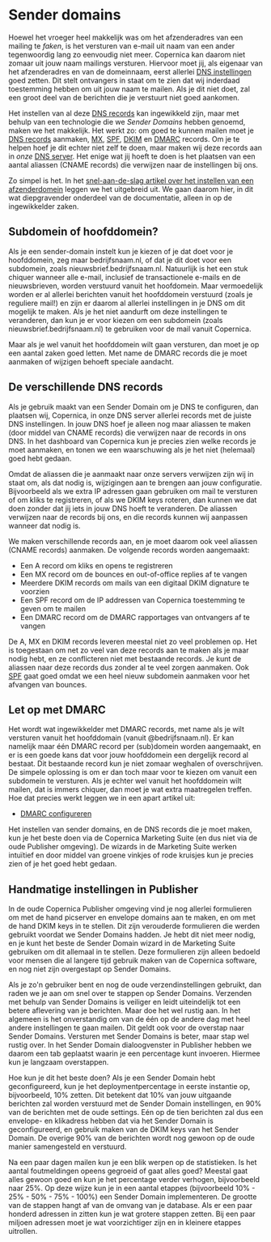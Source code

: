# Sender domains

Hoewel het vroeger heel makkelijk was om het afzenderadres van een mailing te
*faken*, is het versturen van e-mail uit naam van een ander tegenwoordig lang
zo eenvoudig niet meer. Copernica kan daarom niet zomaar uit jouw naam mailings
versturen. Hiervoor moet jij, als eigenaar van het afzenderadres en van de domeinnaam, 
eerst allerlei [DNS instellingen](dns) goed zetten. Dit stelt ontvangers in staat om 
te zien dat wij inderdaad toestemming hebben om uit jouw naam te mailen. Als je 
dit niet doet, zal een groot deel van de berichten die je verstuurt niet goed aankomen.

Het instellen van al deze [DNS records](dns) kan ingewikkeld zijn, maar met behulp
van een technologie die we *Sender Domains* hebben genoemd, maken we het 
makkelijk. Het werkt zo: om goed te kunnen mailen moet je [DNS records](dns) aanmaken, 
[MX](mx), [SPF](spf), [DKIM](dkim) en [DMARC](dmarc) records. Om je te helpen 
hoef je dit echter niet zelf te doen, maar maken wij deze records aan in *onze* 
[DNS server](dns). Het enige wat jij hoeft te doen is het plaatsen van een aantal 
aliassen (CNAME records) die verwijzen naar de instellingen bij ons.

Zo simpel is het. In het 
[snel-aan-de-slag artikel over het instellen van een afzenderdomein](sender-domain-instellen)
leggen we het uitgebreid uit. We gaan daarom hier, in dit wat diepgravender
onderdeel van de documentatie, alleen in op de ingewikkelder zaken.


## Subdomein of hoofddomein?

Als je een sender-domain instelt kun je kiezen of je dat doet voor je hoofddomein,
zeg maar bedrijfsnaam.nl, of dat je dit doet voor een subdomein, zoals
nieuwsbrief.bedrijfsnaam.nl. Natuurlijk is het een stuk chiquer wanneer alle
e-mail, inclusief de transactionele e-mails en de nieuwsbrieven, worden verstuurd
vanuit het hoofdomein. Maar vermoedelijk worden er al allerlei berichten vanuit
het hoofddomein verstuurd (zoals je reguliere mail!) en zijn er daarom al allerlei 
instellingen in je DNS om dit mogelijk te maken. Als je het niet aandurft om
deze instellingen te veranderen, dan kun je er voor kiezen om een subdomein 
(zoals nieuwsbrief.bedrijfsnaam.nl) te gebruiken voor de mail vanuit Copernica.

Maar als je wel vanuit het hoofddomein wilt gaan versturen, dan moet je op een
aantal zaken goed letten. Met name de DMARC records die je moet aanmaken of 
wijzigen behoeft speciale aandacht.


## De verschillende DNS records

Als je gebruik maakt van een Sender Domain om je DNS te configuren, dan plaatsen wij,
Copernica, in onze DNS server allerlei records met de juiste DNS instellingen. In
jouw DNS hoef je alleen nog maar aliassen te maken (door middel van CNAME records)
die verwijzen naar de records in ons DNS. In het dashboard van Copernica kun je 
precies zien welke records je moet aanmaken, en tonen we een waarschuwing als je
het niet (helemaal) goed hebt gedaan.

Omdat de aliassen die je aanmaakt naar onze servers verwijzen zijn wij in staat 
om, als dat nodig is, wijzigingen aan te brengen aan jouw configuratie. Bijvoorbeeld 
als we extra IP adressen gaan gebruiken om mail te versturen of om kliks te 
registreren, of als we DKIM keys roteren, dan kunnen we dat doen zonder dat jij
iets in jouw DNS hoeft te veranderen. De aliassen verwijzen naar de records bij 
ons, en die records kunnen wij aanpassen wanneer dat nodig is.

We maken verschillende records aan, en je moet daarom ook veel aliassen (CNAME 
records) aanmaken. De volgende records worden aangemaakt:

* Een A record om kliks en opens te registreren
* Een MX record om de bounces en out-of-office replies af te vangen
* Meerdere DKIM records om mails van een digitaal DKIM dignature te voorzien
* Een SPF record om de IP addressen van Copernica toestemming te geven om te mailen
* Een DMARC record om de DMARC rapportages van ontvangers af te vangen

De A, MX en DKIM records leveren meestal niet zo veel problemen op. Het is
toegestaan om net zo veel van deze records aan te maken als je maar nodig hebt,
en ze conflicteren niet met bestaande records. Je kunt de aliassen naar deze
records dus zonder al te veel zorgen aanmaken. Ook [SPF](spf) gaat goed omdat 
we een heel nieuw subdomein aanmaken voor het afvangen van bounces.


## Let op met DMARC

Het wordt wat ingewikkelder met DMARC records, met name als je wilt versturen 
vanuit het hoofddomain (vanuit @bedrijfsnaam.nl). Er kan namelijk maar één DMARC 
record per (sub)domein worden aangemaakt, en er is een goede kans dat voor jouw 
hoofddomein een dergelijk record al bestaat. Dit bestaande record kun je niet 
zomaar weghalen of overschrijven. De simpele oplossing is om er dan toch maar 
voor te kiezen om vanuit een subdomein te versturen. Als je echter wel vanuit 
het hoofddomein wilt mailen, dat is immers chiquer, dan moet je wat extra 
maatregelen treffen. Hoe dat precies werkt leggen we in een apart artikel uit:

* [DMARC configureren](dmarc)

Het instellen van sender domains, en de DNS records die je moet maken, kun
je het beste doen via de Copernica Marketing Suite (en dus niet via de oude
Publisher omgeving). De wizards in de Marketing Suite werken intuïtief en door
middel van groene vinkjes of rode kruisjes kun je precies zien of je het goed
hebt gedaan.


## Handmatige instellingen in Publisher

In de oude Copernica Publisher omgeving vind je nog allerlei formulieren om met
de hand picserver en envelope domains aan te maken, en om met de hand DKIM keys
in te stellen. Dit zijn verouderde formulieren die werden gebruikt voordat we 
Sender Domains hadden. Je hebt dit niet meer nodig, en je kunt het beste de 
Sender Domain wizard in de Marketing Suite gebruiken om dit allemaal in te 
stellen. Deze formulieren zijn alleen bedoeld voor mensen die al langere tijd
gebruik maken van de Copernica software, en nog niet zijn overgestapt op
Sender Domains.

Als je zo'n gebruiker bent en nog de oude verzendinstellingen gebruikt, dan raden 
we je aan om snel over te stappen op Sender Domains. Verzenden met behulp van 
Sender Domains is veiliger en leidt uiteindelijk tot een betere aflevering van 
je berichten. Maar doe het wel rustig aan. In het algemeen is het onverstandig
om van de één op de andere dag met heel andere instellingen te gaan mailen. Dit 
geldt ook voor de overstap naar Sender Domains. Versturen met Sender Domains is 
beter, maar stap wel rustig over. In het Sender Domain dialoogvenster in Publisher
hebben we daarom een tab geplaatst waarin je een percentage kunt invoeren. Hiermee
kun je langzaam overstappen.

Hoe kun je dit het beste doen? Als je een Sender Domain hebt geconfigureerd, kun
je het deploymentpercentage in eerste instantie op, bijvoorbeeld, 10% zetten. Dit
betekent dat 10% van jouw uitgaande berichten zal worden verstuurd met de Sender
Domain instellingen, en 90% van de berichten met de oude settings. Eén op de tien
berichten zal dus een envelope- en klikadress hebben dat via het Sender Domain is
geconfigureerd, en gebruik maken van de DKIM keys van het Sender Domain. De overige
90% van de berichten wordt nog gewoon op de oude manier samengesteld en verstuurd.

Na een paar dagen mailen kun je een blik werpen op de statistieken. Is het aantal 
foutmeldingen opeens gegroeid of gaat alles goed? Meestal gaat alles gewoon goed en 
kun je het percentage verder verhogen, bijvoorbeeld naar 25%. Op deze wijze kun
je in een aantal etappes (bijvoorbeeld 10% - 25% - 50% - 75% - 100%) een Sender
Domain implementeren. De grootte van de stappen hangt af van de omvang van je 
database. Als er een paar honderd adressen in zitten kun je wat grotere
stappen zetten. Bij een paar miljoen adressen moet je wat voorzichtiger zijn en
in kleinere etappes uitrollen.

